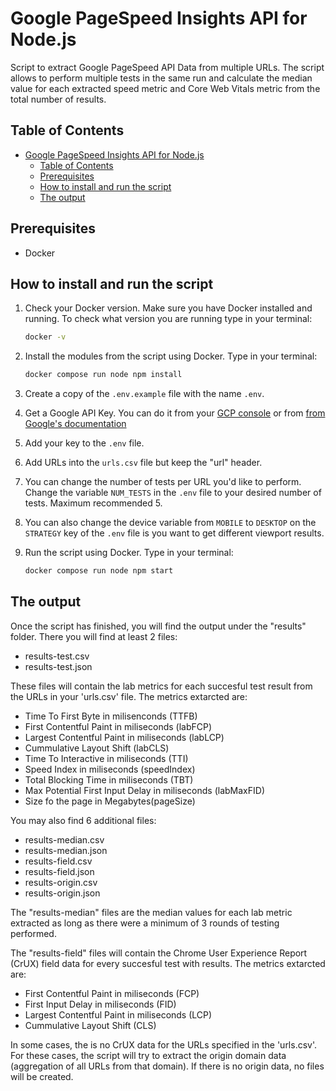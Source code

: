 # Google PageSpeed Insights API for Node.js

Script to extract Google PageSpeed API Data from multiple URLs. The script allows to perform multiple tests in the same run and calculate the median value for each extracted speed metric and Core Web Vitals metric from the total number of results.

## Table of Contents

- [Google PageSpeed Insights API for Node.js](#google-pagespeed-insights-api-for-nodejs)
  - [Table of Contents](#table-of-contents)
  - [Prerequisites](#prerequisites)
  - [How to install and run the script](#how-to-install-and-run-the-script)
  - [The output](#the-output)

## Prerequisites

- Docker

## How to install and run the script

1. Check your Docker version. Make sure you have Docker installed and running. To check what version you are running type in your terminal:

   ```bash
   docker -v
   ```

2. Install the modules from the script using Docker. Type in your terminal:

   ```bash
   docker compose run node npm install
   ```

3. Create a copy of the `.env.example` file with the name `.env`.
4. Get a Google API Key. You can do it from your [GCP console](https://console.cloud.google.com/apis/credentials) or from [from Google's documentation](https://developers.google.com/speed/docs/insights/v5/get-started)
5. Add your key to the `.env` file.
6. Add URLs into the `urls.csv` file but keep the "url" header.
7. You can change the number of tests per URL you'd like to perform. Change the variable `NUM_TESTS` in the `.env` file to your desired number of tests. Maximum recommended 5.
8. You can also change the device variable from `MOBILE` to `DESKTOP` on the `STRATEGY` key of the `.env` file  is you want to get different viewport results.
9. Run the script using Docker. Type in your terminal:

   ```bash
   docker compose run node npm start
   ```

## The output

Once the script has finished, you will find the output under the "results" folder. There you will find at least 2 files:

- results-test.csv
- results-test.json

These files will contain the lab metrics for each succesful test result from the URLs in your 'urls.csv' file. The metrics extarcted are:

- Time To First Byte in milisenconds (TTFB)
- First Contentful Paint in miliseconds (labFCP)
- Largest Contentful Paint in miliseconds (labLCP)
- Cummulative Layout Shift (labCLS)
- Time To Interactive in miliseconds (TTI)
- Speed Index in miliseconds (speedIndex)
- Total Blocking Time in miliseconds (TBT)
- Max Potential First Input Delay in miliseconds (labMaxFID)
- Size fo the page in Megabytes(pageSize)

You may also find 6 additional files:

- results-median.csv
- results-median.json
- results-field.csv
- results-field.json
- results-origin.csv
- results-origin.json

The "results-median" files are the median values for each lab metric extracted as long as there were a minimum of 3 rounds of testing performed.

The "results-field" files will contain the Chrome User Experience Report (CrUX) field data for every succesful test with results. The metrics extarcted are:

- First Contentful Paint in miliseconds (FCP)
- First Input Delay in miliseconds (FID)
- Largest Contentful Paint in miliseconds (LCP)
- Cummulative Layout Shift (CLS)

In some cases, the is no CrUX data for the URLs specified in the 'urls.csv'. For these cases, the script will try to extract the origin domain data (aggregation of all URLs from that domain). If there is no origin data, no files will be created.
